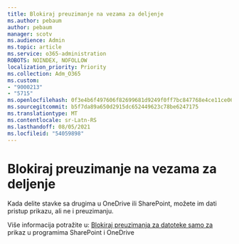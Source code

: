 ```yaml
---
title: Blokiraj preuzimanje na vezama za deljenje
ms.author: pebaum
author: pebaum
manager: scotv
ms.audience: Admin
ms.topic: article
ms.service: o365-administration
ROBOTS: NOINDEX, NOFOLLOW
localization_priority: Priority
ms.collection: Adm_O365
ms.custom:
- "9000213"
- "5715"
ms.openlocfilehash: 0f3e4b6f497606f82699681d9249f0ff7bc847768e4ce11ce06586d3fdd3676b
ms.sourcegitcommit: b5f7da89a650d2915dc652449623c78be6247175
ms.translationtype: MT
ms.contentlocale: sr-Latn-RS
ms.lasthandoff: 08/05/2021
ms.locfileid: "54059898"
---
```

# <a name="block-download-on-sharing-links"></a>Blokiraj preuzimanje na vezama za deljenje

Kada delite stavke sa drugima u OneDrive ili SharePoint, možete im dati pristup prikazu, ali ne i preuzimanju.

Više informacija potražite u: [Blokiraj preuzimanja za datoteke samo za](https://support.microsoft.com/office/block-downloads-for-view-only-files-in-sharepoint-and-onedrive-6051184b-62ac-4149-b874-13dcd40ef91e) prikaz u programima SharePoint i OneDrive
